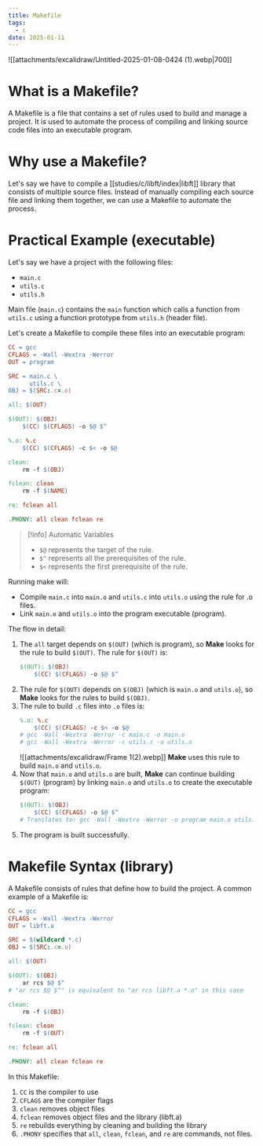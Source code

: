 ```yaml
---
title: Makefile
tags:
  - c
date: 2025-01-11
---
```

![[attachments/excalidraw/Untitled-2025-01-08-0424 (1).webp|700]]

# What is a Makefile?

A Makefile is a file that contains a set of rules used to build and manage a project. It is used to automate the process of compiling and linking source code files into an executable program.

# Why use a Makefile?

Let's say we have to compile a [[studies/c/libft/index|libft]] library that consists of multiple source files. Instead of manually compiling each source file and linking them together, we can use a Makefile to automate the process.


# Practical Example (executable)

Let's say we have a project with the following files:
- `main.c`
- `utils.c`
- `utils.h`

Main file (`main.c`) contains the `main` function which calls a function from `utils.c` using a function prototype from `utils.h` (header file).

Let's create a Makefile to compile these files into an executable program:

```makefile
CC = gcc
CFLAGS = -Wall -Wextra -Werror
OUT = program

SRC = main.c \
	  utils.c \
OBJ = $(SRC:.c=.o)

all: $(OUT)

$(OUT): $(OBJ)
	$(CC) $(CFLAGS) -o $@ $^

%.o: %.c
	$(CC) $(CFLAGS) -c $< -o $@

clean:
    rm -f $(OBJ)

fclean: clean
	rm -f $(NAME)

re: fclean all

.PHONY: all clean fclean re
```

> [!info] Automatic Variables
> - `$@` represents the target of the rule.
> - `$^` represents all the prerequisites of the rule.
> - `$<` represents the first prerequisite of the rule.

Running make will:
- Compile `main.c` into `main.o` and `utils.c` into `utils.o` using the rule for .o files.
- Link `main.o` and `utils.o` into the program executable (program).

The flow in detail:
1. The `all` target depends on `$(OUT)` (which is program), so **Make** looks for the rule to build `$(OUT)`.
    The rule for `$(OUT)` is:
    ```makefile
    $(OUT): $(OBJ)
        $(CC) $(CFLAGS) -o $@ $^
    ```
2. The rule for `$(OUT)` depends on `$(OBJ)` (which is `main.o` and `utils.o`), so **Make** looks for the rules to build `$(OBJ)`.
3. The rule to build `.c` files into `.o` files is:
    ```makefile
    %.o: %.c
        $(CC) $(CFLAGS) -c $< -o $@
    # gcc -Wall -Wextra -Werror -c main.c -o main.o
    # gcc -Wall -Wextra -Werror -c utils.c -o utils.o
    ```
	 ![[attachments/excalidraw/Frame 1(2).webp]]
    **Make** uses this rule to build `main.o` and `utils.o`.
1. Now that `main.o` and `utils.o` are built, **Make** can continue building `$(OUT)` (program) by linking `main.o` and `utils.o` to create the executable program:
    ```makefile
    $(OUT): $(OBJ)
        $(CC) $(CFLAGS) -o $@ $^
    # Translates to: gcc -Wall -Wextra -Werror -o program main.o utils.o
    ```
5. The program is built successfully.

# Makefile Syntax (library)

A Makefile consists of rules that define how to build the project. A common example of a Makefile is:

```makefile
CC = gcc
CFLAGS = -Wall -Wextra -Werror
OUT = libft.a

SRC = $(wildcard *.c)
OBJ = $(SRC:.c=.o)

all: $(OUT)

$(OUT): $(OBJ)
	ar rcs $@ $^
# "ar rcs $@ $^" is equivalent to "ar rcs libft.a *.o" in this case

clean:
	rm -f $(OBJ)

fclean: clean
	rm -f $(OUT)

re: fclean all

.PHONY: all clean fclean re
```

In this Makefile:
1. `CC` is the compiler to use
2. `CFLAGS` are the compiler flags
7. `clean` removes object files
8. `fclean` removes object files and the library (libft.a)
9. `re` rebuilds everything by cleaning and building the library
10. `.PHONY` specifies that `all`, `clean`, `fclean`, and `re` are commands, not files.
